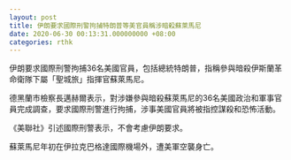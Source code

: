 ```yaml
---
layout: post
title: 伊朗要求國際刑警拘捕特朗普等美官員稱涉暗殺蘇萊馬尼
date: 2020-06-30 00:13:31.000000000 +08:00
categories: rthk
---
```


伊朗要求國際刑警拘捕36名美國官員，包括總統特朗普，指稱參與暗殺伊斯蘭革命衛隊下屬「聖城旅」指揮官蘇萊馬尼。

德黑蘭市檢察長邁赫爾表示，對涉嫌參與暗殺蘇萊馬尼的36名美國政治和軍事官員完成調查，要求國際刑警進行拘捕，涉事美國官員將被指控謀殺和恐怖活動。

《美聯社》引述國際刑警表示，不會考慮伊朗要求。

蘇萊馬尼年初在伊拉克巴格達國際機場外，遭美軍空襲身亡。
